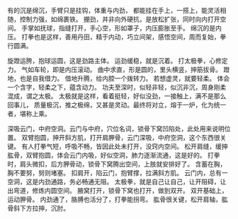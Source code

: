 有的沉是绵沉，手臂只是挂钩，体重与内劲，
都能挂在手上，一搭上，能灵活相随，控制力强，如绵裹铁。
掤劲，并非向外硬抗，是放松扩张，同时向内打开空间。
手掌如抚球，指缝打开，手心空，形如罩子，内压膨胀至手。
绵沉的是内压。
打拳也是这样，善用丹田，精于内动，巧立间架，感悟空间，周而复始，拳行圆满。

旋蹬运胯，抱球运圆，这是劲路主体。
运劲缓稳，就是沉着。
打太极拳，心修定力。
气如车轮，即是内压滚动。
曲中求直，形是圆的，里头横竖，抻筋拔骨。
蹬地，也是自我借力。
借地升腾，给内腔一个拨转力。
若想虚灵，就要轻柔。
体会一个含字，轻柔之下，蕴含动力。
功夫至深时，似轻非轻，似沉非沉，周身刚柔混成，谓之太极。
太极就是这样，看着挺轻，好似没劲，一接触上，满不是那么回事儿，
质量极沉，推之极绵，又甚是灵动。最终将对立，熔于一炉，化为统一者，堪称上乘。

深吸云门，中府空洞。云门与中府，穴位名词，锁骨下窝凹陷处，此处用来说明位置。
双臂抱圆，抻开斜方肌，打开肩胛骨，云门深吸，中府空洞，这个东西很关键。
有人打拳气短，呼吸不畅，皆因此处未打开，没窍内空间。
松开肩缝，缓抻肱骨，双臂抱圆，体会云门内吸，好似空洞，肺力逐渐流通，这是好的。
打拳时，肩头微扣，后方胛骨动，锁骨下窝腾出空间，上肢就安排好了。
含蓄在胸，胸不要努，努则堵塞。
扣肩开，陷云门，抱臂撑，拉满斜方肌。
云门内，总有一空洞，这是内劲通路，务必畅通无阻。
太极拳，就是自己让自己，让开阻碍，让出弯道，修炼内圆空间。
腋窝打开，锁骨下窝也打开，做到双开。
双开基础上，运动胛骨。
内劲通了，胳膊也活分了，打拳能拐弯。
肱骨很关键，松开肩轴，肱骨斜下方拉抻，沉肘。
